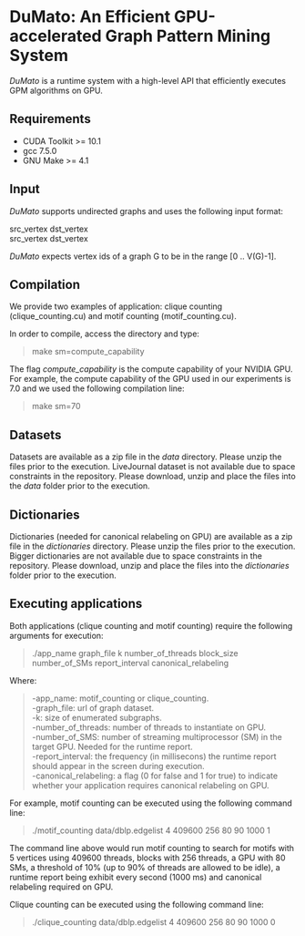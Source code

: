 # DuMato: An Efficient GPU-accelerated Graph Pattern Mining System

*DuMato* is a runtime system with a high-level API that efficiently executes GPM algorithms on GPU.

## Requirements
- CUDA Toolkit >= 10.1
- gcc 7.5.0
- GNU Make >= 4.1

## Input
*DuMato* supports undirected graphs and uses the following input format:

src_vertex dst_vertex <br />
src_vertex dst_vertex <br />

*DuMato* expects vertex ids of a graph G to be in the range [0 .. V(G)-1].

## Compilation

We provide two examples of application: clique counting (clique_counting.cu) and motif counting (motif_counting.cu).

In order to compile, access the directory and type:

>make sm=compute_capability

The flag *compute_capability* is the compute capability of your NVIDIA GPU. For example, the compute capability of the GPU used in our experiments is 7.0 and we used the following compilation line:

>make sm=70

## Datasets

Datasets are available as a zip file in the *data* directory. Please unzip the files prior to the execution. LiveJournal dataset is not available due to space constraints in the repository. Please download, unzip and place the files into the *data* folder prior to the execution.

## Dictionaries

Dictionaries (needed for canonical relabeling on GPU) are available as a zip file in the *dictionaries* directory. Please unzip the files prior to the execution. Bigger dictionaries are not available due to space constraints in the repository. Please download, unzip and place the files into the *dictionaries* folder prior to the execution.

## Executing applications
Both applications (clique counting and motif counting) require the following arguments for execution:

>./app_name graph_file k number_of_threads block_size number_of_SMs report_interval canonical_relabeling

Where:
> -app_name: motif_counting or clique_counting. <br />
> -graph_file: url of graph dataset.<br />
> -k: size of enumerated subgraphs.<br />
> -number_of_threads: number of threads to instantiate on GPU.<br />
> -number_of_SMS: number of streaming multiprocessor (SM) in the target GPU. Needed for the runtime report.<br />
> -report_interval: the frequency (in millisecons) the runtime report should appear in the screen during execution.<br />
> -canonical_relabeling: a flag (0 for false and 1 for true) to indicate whether your application requires canonical relabeling on GPU.<br />


For example, motif counting can be executed using the following command line: <br />

> ./motif_counting data/dblp.edgelist 4 409600 256 80 90 1000 1

The command line above would run motif counting to search for motifs with 5 vertices using 409600 threads, blocks with 256 threads, a GPU with 80 SMs, a threshold of 10\% (up to 90\% of threads are allowed to be idle), a runtime report being exhibit every second (1000 ms) and canonical relabeling required on GPU.

Clique counting can be executed using the following command line: <br />

> ./clique_counting data/dblp.edgelist 4 409600 256 80 90 1000 0
